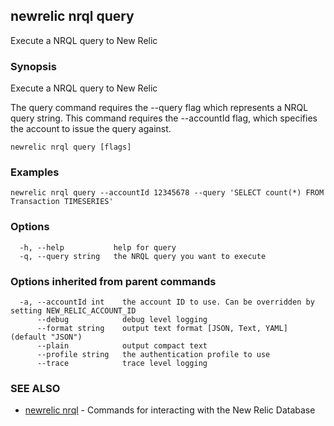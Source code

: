 ## newrelic nrql query

Execute a NRQL query to New Relic

### Synopsis

Execute a NRQL query to New Relic

The query command requires the --query flag which represents a NRQL query string.
This command requires the --accountId <int> flag, which specifies the account to
issue the query against.


```
newrelic nrql query [flags]
```

### Examples

```
newrelic nrql query --accountId 12345678 --query 'SELECT count(*) FROM Transaction TIMESERIES'
```

### Options

```
  -h, --help           help for query
  -q, --query string   the NRQL query you want to execute
```

### Options inherited from parent commands

```
  -a, --accountId int    the account ID to use. Can be overridden by setting NEW_RELIC_ACCOUNT_ID
      --debug            debug level logging
      --format string    output text format [JSON, Text, YAML] (default "JSON")
      --plain            output compact text
      --profile string   the authentication profile to use
      --trace            trace level logging
```

### SEE ALSO

* [newrelic nrql](newrelic_nrql.md)	 - Commands for interacting with the New Relic Database

